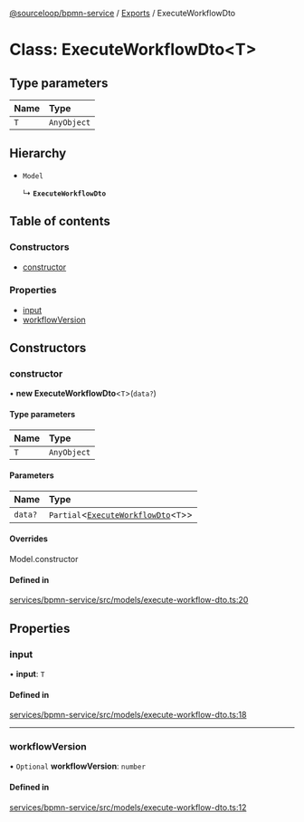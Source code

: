 [@sourceloop/bpmn-service](../README.md) / [Exports](../modules.md) / ExecuteWorkflowDto

# Class: ExecuteWorkflowDto<T\>

## Type parameters

| Name | Type |
| :------ | :------ |
| `T` | `AnyObject` |

## Hierarchy

- `Model`

  ↳ **`ExecuteWorkflowDto`**

## Table of contents

### Constructors

- [constructor](ExecuteWorkflowDto.md#constructor)

### Properties

- [input](ExecuteWorkflowDto.md#input)
- [workflowVersion](ExecuteWorkflowDto.md#workflowversion)

## Constructors

### constructor

• **new ExecuteWorkflowDto**<`T`\>(`data?`)

#### Type parameters

| Name | Type |
| :------ | :------ |
| `T` | `AnyObject` |

#### Parameters

| Name | Type |
| :------ | :------ |
| `data?` | `Partial`<[`ExecuteWorkflowDto`](ExecuteWorkflowDto.md)<`T`\>\> |

#### Overrides

Model.constructor

#### Defined in

[services/bpmn-service/src/models/execute-workflow-dto.ts:20](https://github.com/sourcefuse/loopback4-microservice-catalog/blob/bc2553587/services/bpmn-service/src/models/execute-workflow-dto.ts#L20)

## Properties

### input

• **input**: `T`

#### Defined in

[services/bpmn-service/src/models/execute-workflow-dto.ts:18](https://github.com/sourcefuse/loopback4-microservice-catalog/blob/bc2553587/services/bpmn-service/src/models/execute-workflow-dto.ts#L18)

___

### workflowVersion

• `Optional` **workflowVersion**: `number`

#### Defined in

[services/bpmn-service/src/models/execute-workflow-dto.ts:12](https://github.com/sourcefuse/loopback4-microservice-catalog/blob/bc2553587/services/bpmn-service/src/models/execute-workflow-dto.ts#L12)
